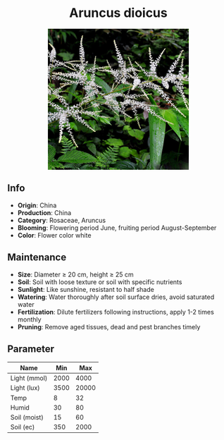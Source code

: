 <h1 align='center'>Aruncus dioicus</h1>
<p align="center">
    <img 
        align='center'
        width='320'
        src="../images/aruncus dioicus.png" 
        alt='Aruncus dioicus' />
</p>

## Info

 - **Origin**: China
 - **Production**: China
 - **Category**: Rosaceae, Aruncus
 - **Blooming**: Flowering period June, fruiting period August-September
 - **Color**: Flower color white

## Maintenance

 - **Size**: Diameter ≥ 20 cm, height ≥ 25 cm
 - **Soil**: Soil with loose texture or soil with specific nutrients
 - **Sunlight**: Like sunshine, resistant to half shade
 - **Watering**: Water thoroughly after soil surface dries, avoid saturated water
 - **Fertilization**: Dilute fertilizers following instructions, apply 1-2 times monthly
 - **Pruning**: Remove aged tissues, dead and pest branches timely

## Parameter

| Name         | Min  | Max   |
|--------------|------|-------|
| Light (mmol) | 2000 | 4000  |
| Light (lux)  | 3500 | 20000 |
| Temp         | 8    | 32    |
| Humid        | 30   | 80    |
| Soil (moist) | 15   | 60    |
| Soil (ec)    | 350  | 2000  |